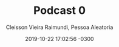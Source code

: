 ---
layout: post
title:  "Podcast 0"
audio: "2019-10-22-podcast0.mp3"
description: Um podcast sobre o curso de Ciência da Computação. Foi entrevistado o coordenador do curso e egressos.
date:   2019-10-22 17:02:56 -0300
author: Cleisson Vieira Raimundi, Pessoa Aleatoria
---